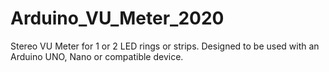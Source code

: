 # Arduino_VU_Meter_2020
Stereo VU Meter for 1 or 2 LED rings or strips. Designed to be used with an Arduino UNO, Nano or compatible device.
